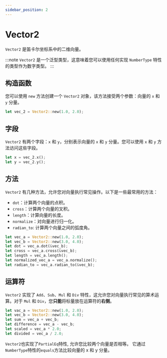 ```yaml
---
sidebar_position: 2
---
```


# Vector2

`Vector2` 是笛卡尔坐标系中的二维向量。

:::note
`Vector2` 是一个泛型类型，这意味着您可以使用任何实现 `NumberType` 特性的类型作为数字类型。
:::

## 构造函数

您可以使用 `new` 方法创建一个 `Vector2` 对象，该方法接受两个参数：向量的 `x` 和 `y` 分量。

```rust
let vec_2 = Vector2::new(1.0, 2.0);
```

## 字段

`Vector2` 有两个字段：`x` 和 `y`，分别表示向量的 `x` 和 `y` 分量。您可以使用 `x` 和 `y` 方法访问这些字段。

```rust
let x = vec_2.x();
let y = vec_2.y();
```

## 方法

`Vector2` 有几种方法，允许您对向量执行常见操作。以下是一些最常用的方法：

-   `dot`：计算两个向量的点积。
-   `cross`：计算两个向量的叉积。
-   `length`：计算向量的长度。
-   `normalize`：对向量进行归一化。
-   `radian_to`: 计算两个向量之间的弧度角。

```rust
let vec_a = Vector2::new(1.0, 2.0);
let vec_b = Vector2::new(3.0, 4.0);
let dot = vec_a.dot(&vec_b);
let cross = vec_a.cross(&vec_b);
let length = vec_a.length();
let normalized_vec_a = vec_a.normalize();
let radian_to = vec_a.radian_to(&vec_b);
```

## 运算符

`Vector2` 实现了 `Add`、`Sub`、`Mul` 和 `Div` 特性，这允许您对向量执行常见的算术运算。对于 `Mul` 和 `Div`，您**只能**将标量放在运算符的**右侧**。

```rust
let vac_a = Vector2::new(1.0, 2.0);
let vec_b = Vector2::new(3.0, 4.0);
let sum = vec_a + vec_b;
let difference = vec_a - vec_b;
let scaled = vec_a * 2.0;
let divided = vec_a / 2.0;
```

`Vector2`也实现了`PartialEq`特性, 允许您比较两个向量是否相等。 它通过`NumberType`特性的`equals`方法比较向量的 x 和 y 分量。

